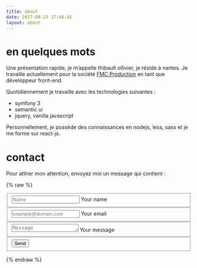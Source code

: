 ```yaml
---
title: about
date: 2017-09-23 17:44:45
layout: about
---
```


# en quelques mots

Une présentation rapide, je m’appelle thibault ollivier, je réside à nantes. Je travaille actuellement pour la société [FMC Production](http://fmcproduction.com) en tant que développeur front-end.

Quotidiennement je travaille avec les technologies suivantes :

* symfony 3
* semantic ui
* jquery, vanilla javascript

Personnellement, je possède des connaissances en nodejs, less, sass et je me forme sur react-js.

# contact

Pour attirer mon attention, envoyez moi un message qui contient :

{% raw %}

<form class="form" id="contactform" action="//formspree.io/thibaultollr@gmail.com" method="POST">
    <fieldset class="field">
        <input class="input" type="text" name="name" placeholder="Name" required="">
        <label class="label" for="name"><span class="label-content">Your name</span></label>
    </fieldset>
    <fieldset class="field">
        <input class="input" type="email" name="_replyto" placeholder="example@domain.com" required="">
        <label class="label" for="_replyto"><span class="label-content">Your email</span></label>
    </fieldset>
    <fieldset class="field">
        <textarea class="input" name="message" rows="1" placeholder="Message" required=""></textarea>
        <label class="label" for="message"><span class="label-content">Your message</span></label>
    </fieldset>
    <input class="hidden" type="text" name="_gotcha" style="display:none">
    <input class="hidden" type="hidden" name="_subject" value="Message via http://domain.com">
    <fieldset class="field">
        <input class="button submit" type="submit" value="Send">
    </fieldset>
</form>

{% endraw %}



